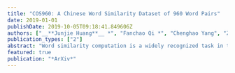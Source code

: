 ```yaml
---
title: "COS960: A Chinese Word Similarity Dataset of 960 Word Pairs"
date: 2019-01-01
publishDate: 2019-10-05T09:18:41.849606Z
authors: ["__**Junjie Huang**__ *", "Fanchao Qi *", "Chenghao Yang", "Zhiyuan Liu", "Maosong Sun"]
publication_types: ["2"]
abstract: "Word similarity computation is a widely recognized task in the field of lexical semantics. Most proposed tasks test on similarity of word pairs of single morpheme, while few works focus on words of two morphemes or more morphemes. In this work, we propose COS960, a benchmark dataset with 960 pairs of Chinese wOrd Similarity, where all the words have two morphemes in three Part of Speech (POS) tags with their human annotated similarity rather than relatedness. We give a detailed description of dataset construction and annotation process, and test on a range of word embedding models. The dataset of this paper can be obtained from https://github.com/thunlp/COS960."
featured: true
publication: "*ArXiv*"
---
```


